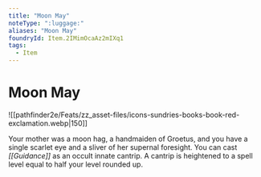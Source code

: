 ```yaml
---
title: "Moon May"
noteType: ":luggage:"
aliases: "Moon May"
foundryId: Item.2IMimOcaAz2mIXq1
tags:
  - Item
---
```


# Moon May
![[pathfinder2e/Feats/zz_asset-files/icons-sundries-books-book-red-exclamation.webp|150]]

Your mother was a moon hag, a handmaiden of Groetus, and you have a single scarlet eye and a sliver of her supernal foresight. You can cast _[[Guidance]]_ as an occult innate cantrip. A cantrip is heightened to a spell level equal to half your level rounded up.
